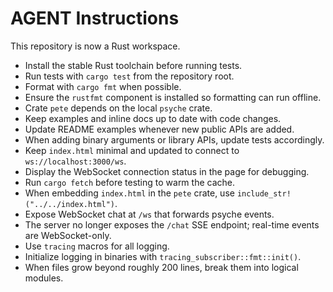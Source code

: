 # AGENT Instructions

This repository is now a Rust workspace.

- Install the stable Rust toolchain before running tests.
- Run tests with `cargo test` from the repository root.
- Format with `cargo fmt` when possible.
- Ensure the `rustfmt` component is installed so formatting can run offline.
- Crate `pete` depends on the local `psyche` crate.
- Keep examples and inline docs up to date with code changes.
- Update README examples whenever new public APIs are added.
- When adding binary arguments or library APIs, update tests accordingly.
- Keep `index.html` minimal and updated to connect to `ws://localhost:3000/ws`.
- Display the WebSocket connection status in the page for debugging.
- Run `cargo fetch` before testing to warm the cache.
- When embedding `index.html` in the `pete` crate, use `include_str!("../../index.html")`.
 - Expose WebSocket chat at `/ws` that forwards psyche events.
 - The server no longer exposes the `/chat` SSE endpoint; real-time events are
   WebSocket-only.
- Use `tracing` macros for all logging.
- Initialize logging in binaries with `tracing_subscriber::fmt::init()`.
- When files grow beyond roughly 200 lines, break them into logical modules.
